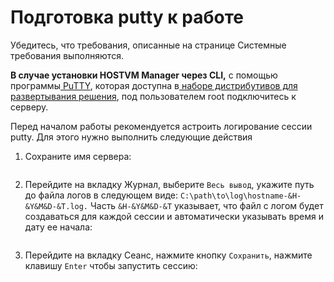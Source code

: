 # Подготовка putty к работе

Убедитесь, что требования, описанные на странице Системные требования выполняются.

**В случае установки HOSTVM Manager через CLI,** с помощью программы[ PuTTY](https://www.putty.org), которая доступна в[ наборе дистрибутивов для развертывания решения](https://lk.pvhostvm.ru/Download), под пользователем root подключитесь к серверу.

Перед началом работы рекомендуется астроить логирование сессии putty. Для этого нужно выполнить следующие действия

1. Сохраните имя сервера:

<figure><img src="https://lh5.googleusercontent.com/uiLMT5NuDMe7vhe1JBst781cB5GlQjP9IfEIH_bIBVm4Hj2VWsewVW14-TaX72BBQS6EuSGL5gPBKr_OPc4QiN_08af8CXoVVr759IEZAQZCESFS-klgAj1YYArcimzmMHTHj7vJEWMK4peQ7OL8JLY" alt=""><figcaption></figcaption></figure>

2. Перейдите на вкладку Журнал, выберите `Весь вывод`, укажите путь до файла логов в следующем виде: `C:\path\to\log\hostname-&H-&Y&M&D-&T.log.` Часть `&H-&Y&M&D-&T` указывает, что файл с логом будет создаваться для каждой сессии и автоматически указывать время и дату ее начала:

<figure><img src="https://lh3.googleusercontent.com/j8sDbNO52A31oOloNXyBKdp5SwU1cbrlOcXkBfeQ11J9sgaGWA2-a0DdC8BV6DYgaJH1lxtrDr0fSx1TxmuzEX_PTHeRo-sT3_aznPIzrMbhKuHtqbshrnSVrmu51glCbJGvYLxhXCIgr_jmBw-yz48" alt=""><figcaption></figcaption></figure>

3. Перейдите на вкладку Сеанс, нажмите кнопку `Сохранить`, нажмите клавишу `Enter` чтобы запустить сессию:

<figure><img src="https://lh6.googleusercontent.com/Ct_fVVhuXgqCuSBN9nZLV1sQNorDKQkNZSeNSutnqPDJUoQqC8xKQMOFqzlTZZuoLFVKB9UO4V3-nIaJFuGitnG1f3vgMSA1r-4gbjmKlIfIAu0Q9D5-3sGRTCq1GvWQXEqVg4PqFlKIlYTZO4vCrGE" alt=""><figcaption></figcaption></figure>
